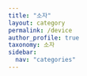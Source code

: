 ```yaml
---
title: "소자"
layout: category
permalink: /device
author_profile: true
taxonomy: 소자
sidebar:
  nav: "categories"
---
```





